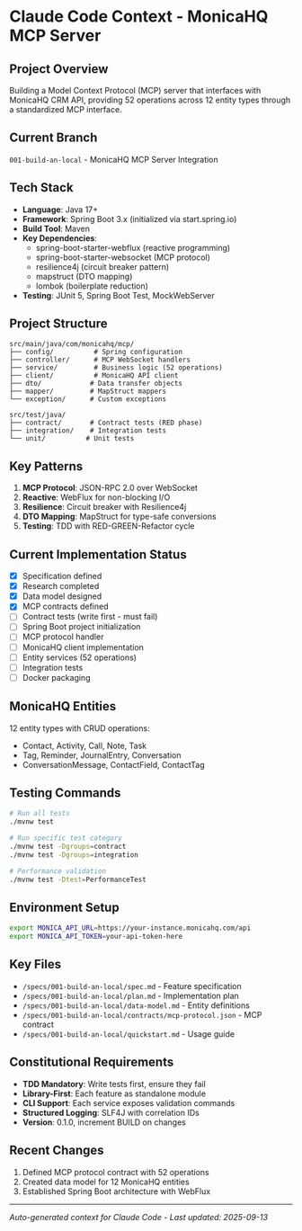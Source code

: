 # Claude Code Context - MonicaHQ MCP Server

## Project Overview
Building a Model Context Protocol (MCP) server that interfaces with MonicaHQ CRM API, providing 52 operations across 12 entity types through a standardized MCP interface.

## Current Branch
`001-build-an-local` - MonicaHQ MCP Server Integration

## Tech Stack
- **Language**: Java 17+
- **Framework**: Spring Boot 3.x (initialized via start.spring.io)
- **Build Tool**: Maven
- **Key Dependencies**:
  - spring-boot-starter-webflux (reactive programming)
  - spring-boot-starter-websocket (MCP protocol)
  - resilience4j (circuit breaker pattern)
  - mapstruct (DTO mapping)
  - lombok (boilerplate reduction)
- **Testing**: JUnit 5, Spring Boot Test, MockWebServer

## Project Structure
```
src/main/java/com/monicahq/mcp/
├── config/          # Spring configuration
├── controller/      # MCP WebSocket handlers
├── service/         # Business logic (52 operations)
├── client/          # MonicaHQ API client
├── dto/            # Data transfer objects
├── mapper/         # MapStruct mappers
└── exception/      # Custom exceptions

src/test/java/
├── contract/       # Contract tests (RED phase)
├── integration/    # Integration tests
└── unit/          # Unit tests
```

## Key Patterns
1. **MCP Protocol**: JSON-RPC 2.0 over WebSocket
2. **Reactive**: WebFlux for non-blocking I/O
3. **Resilience**: Circuit breaker with Resilience4j
4. **DTO Mapping**: MapStruct for type-safe conversions
5. **Testing**: TDD with RED-GREEN-Refactor cycle

## Current Implementation Status
- [x] Specification defined
- [x] Research completed
- [x] Data model designed
- [x] MCP contracts defined
- [ ] Contract tests (write first - must fail)
- [ ] Spring Boot project initialization
- [ ] MCP protocol handler
- [ ] MonicaHQ client implementation
- [ ] Entity services (52 operations)
- [ ] Integration tests
- [ ] Docker packaging

## MonicaHQ Entities
12 entity types with CRUD operations:
- Contact, Activity, Call, Note, Task
- Tag, Reminder, JournalEntry, Conversation
- ConversationMessage, ContactField, ContactTag

## Testing Commands
```bash
# Run all tests
./mvnw test

# Run specific test category
./mvnw test -Dgroups=contract
./mvnw test -Dgroups=integration

# Performance validation
./mvnw test -Dtest=PerformanceTest
```

## Environment Setup
```bash
export MONICA_API_URL=https://your-instance.monicahq.com/api
export MONICA_API_TOKEN=your-api-token-here
```

## Key Files
- `/specs/001-build-an-local/spec.md` - Feature specification
- `/specs/001-build-an-local/plan.md` - Implementation plan
- `/specs/001-build-an-local/data-model.md` - Entity definitions
- `/specs/001-build-an-local/contracts/mcp-protocol.json` - MCP contract
- `/specs/001-build-an-local/quickstart.md` - Usage guide

## Constitutional Requirements
- **TDD Mandatory**: Write tests first, ensure they fail
- **Library-First**: Each feature as standalone module
- **CLI Support**: Each service exposes validation commands
- **Structured Logging**: SLF4J with correlation IDs
- **Version**: 0.1.0, increment BUILD on changes

## Recent Changes
1. Defined MCP protocol contract with 52 operations
2. Created data model for 12 MonicaHQ entities
3. Established Spring Boot architecture with WebFlux

---
*Auto-generated context for Claude Code - Last updated: 2025-09-13*